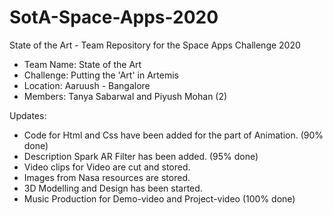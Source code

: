 # SotA-Space-Apps-2020
 State of the Art - Team Repository for the Space Apps Challenge 2020

- Team Name: State of the Art
- Challenge: Putting the 'Art' in Artemis
- Location: Aaruush - Bangalore
- Members: Tanya Sabarwal and Piyush Mohan (2)

Updates:
 - Code for Html and Css have been added for the part of Animation. (90% done)
 - Description Spark AR Filter has been added. (95% done)
 - Video clips for Video are cut and stored.
 - Images from Nasa resources are stored.
 - 3D Modelling and Design has been started.
 - Music Production for Demo-video and Project-video (100% done)
